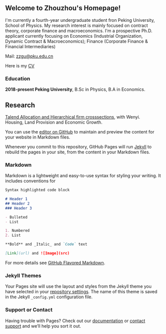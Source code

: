 
## Welcome to Zhouzhou's Homepage!

I'm currently a fourth-year undergraduate student fron Peking University, School of Physics. My research interest is mainly focused on contract theory, corporate finance and macroeconomics. I'm a prospective Ph.D. applicant currently focusing on Economics (Industrial Organization, Dynamic Contract & Macroeconomics); Finance (Corporate Finance & Financial Intermediaries)
  
Mail: <zzgu@pku.edu.cn>

Here is my [CV](/Zhouzhou_Gu_CV.pdf)


### Education
**2018-present Peking University**, B.Sc in Physics, B.A in Economics.



## Research
  
[Talend Allocation and Hierarchical firm crosssections](Talent.pdf), with Wenyi.  
Housing, Land Provision and Economic Growth.


You can use the [editor on GitHub](https://github.com/OAHINIH/homepage/edit/main/README.md) to maintain and preview the content for your website in Markdown files.

Whenever you commit to this repository, GitHub Pages will run [Jekyll](https://jekyllrb.com/) to rebuild the pages in your site, from the content in your Markdown files.

### Markdown

Markdown is a lightweight and easy-to-use syntax for styling your writing. It includes conventions for

```markdown
Syntax highlighted code block

# Header 1
## Header 2
### Header 3

- Bulleted
- List

1. Numbered
2. List

**Bold** and _Italic_ and `Code` text

[Link](url) and ![Image](src)
```

For more details see [GitHub Flavored Markdown](https://guides.github.com/features/mastering-markdown/).

### Jekyll Themes

Your Pages site will use the layout and styles from the Jekyll theme you have selected in your [repository settings](https://github.com/OAHINIH/homepage/settings/pages). The name of this theme is saved in the Jekyll `_config.yml` configuration file.
  
### Support or Contact

Having trouble with Pages? Check out our [documentation](https://docs.github.com/categories/github-pages-basics/) or [contact support](https://support.github.com/contact) and we’ll help you sort it out.

